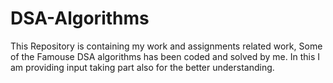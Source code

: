 # DSA-Algorithms

This Repository is containing my work and assignments related work, 
Some of the Famouse DSA algorithms has been coded and solved by me.
In this I am providing input taking part also for the better understanding.
